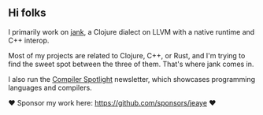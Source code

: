 ## Hi folks

I primarily work on [jank](https://jank-lang.org), a Clojure dialect on LLVM with a native runtime and C++ interop.

Most of my projects are related to Clojure, C++, or Rust, and I'm trying to find the sweet spot between the three of them. That's where jank comes in.

I also run the [Compiler Spotlight](https://compilerspotlight.substack.com/) newsletter, which showcases programming languages and compilers.

:heart: Sponsor my work here: https://github.com/sponsors/jeaye :heart:
